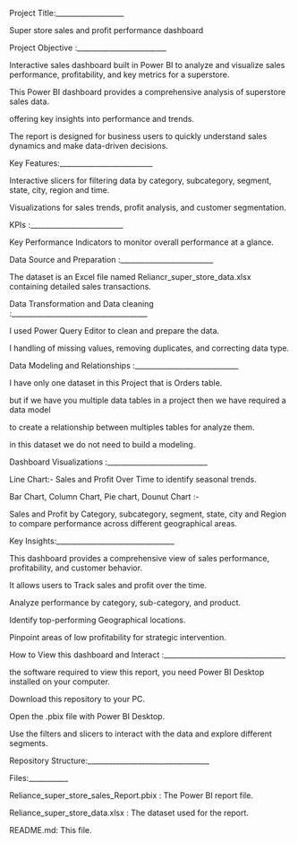 Project Title:___________________

Super store sales and profit performance dashboard
               
Project Objective :_________________________

Interactive sales dashboard built in Power BI to analyze and visualize sales performance, profitability, and key metrics for a superstore.

This Power BI dashboard provides a comprehensive analysis of superstore sales data.

offering key insights into performance and trends. 

The report is designed for business users to quickly understand sales dynamics and make data-driven decisions.
                   
Key Features:__________________________

Interactive slicers for filtering data by category, subcategory, segment, state, city, region and time.

Visualizations for sales trends, profit analysis, and customer segmentation.

KPIs :__________________________

Key Performance Indicators to monitor overall performance at a glance.

Data Source and Preparation :__________________________

The dataset is an Excel file named Reliancr_super_store_data.xlsx containing detailed sales transactions.
                                
Data Transformation and Data cleaning :______________________________________

I used Power Query Editor to clean and prepare the data.

I handling of missing values, removing duplicates, and correcting data type.  
                                                          
Data Modeling and Relationships :_____________________________

I have only one dataset in this Project that is Orders table.

but if we have you multiple data tables in a project then we have required a data model

to create a relationship between multiples tables for analyze them.

in this dataset we do not need to build a modeling.
                                   
Dashboard Visualizations :____________________________

Line Chart:- Sales and Profit Over Time to identify seasonal trends.

Bar Chart, Column Chart, Pie chart, Dounut Chart :- 

Sales and Profit by Category, subcategory, segment, state, city and Region to compare performance across different geographical areas.
               
Key Insights:_________________________________

This dashboard provides a comprehensive view of sales performance, profitability, and customer behavior. 

It allows users to ​Track sales and profit over the time. 

Analyze performance by category, sub-category, and product.

Identify top-performing Geographical locations.

Pinpoint areas of low profitability for strategic intervention.
              
How to View this dashboard and Interact :__________________________________

the software required to view this report, you need Power BI Desktop installed on your computer.

Download this repository to your PC.

Open the .pbix file with Power BI Desktop.

Use the filters and slicers to interact with the data and explore different segments.

Repository Structure:__________________________________

Files:___________

Reliance_super_store_sales_Report.pbix : The Power BI report file.

Reliance_super_store_data.xlsx : The dataset used for the report.

README.md: This file.





